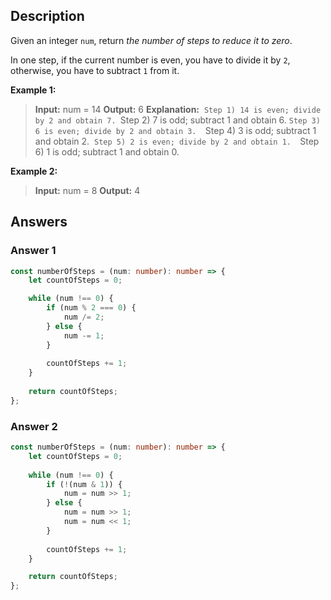 ## Description

Given an integer `num`, return _the number of steps to reduce it to zero_.

In one step, if the current number is even, you have to divide it by `2`, otherwise, you have to subtract `1` from it.

**Example 1:**
>**Input:** num = 14
>**Output:** 6
>**Explanation:** 
>`Step 1) 14 is even; divide by 2 and obtain 7.
>`Step 2) 7 is odd; subtract 1 and obtain 6.
>`Step 3) 6 is even; divide by 2 and obtain 3. 
>`Step 4) 3 is odd; subtract 1 and obtain 2. 
>`Step 5) 2 is even; divide by 2 and obtain 1. 
>`Step 6) 1 is odd; subtract 1 and obtain 0.

**Example 2:**
>**Input:** num = 8
>**Output:** 4
## Answers

### Answer 1

```typescript
const numberOfSteps = (num: number): number => {
	let countOfSteps = 0;

	while (num !== 0) {
		if (num % 2 === 0) {
			num /= 2;
		} else {
			num -= 1;
		}
		
		countOfSteps += 1;
	}
	
	return countOfSteps;
};
```

### Answer 2

```typescript
const numberOfSteps = (num: number): number => {
	let countOfSteps = 0;
	
	while (num !== 0) {
		if (!(num & 1)) {
			num = num >> 1;
		} else {
			num = num >> 1;
			num = num << 1;
		}
		
		countOfSteps += 1;
	}

	return countOfSteps;
};
```